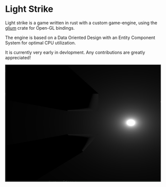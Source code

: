 Light Strike
============

Light strike is a game written in rust with a custom game-engine, 
using the [glium](https://docs.rs/glium/0.26.0-alpha3/glium/) crate
for Open-GL bindings.

The engine is based on a Data Oriented Design with an Entity Component System
for optimal CPU utilization.

It is currently very early in devlopment. Any contributions are greatly appreciated!

![Image](current.PNG)
